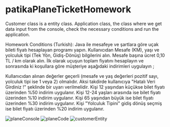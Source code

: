 # patikaPlaneTicketHomework

Customer class is a entity class.
Application class, the class where we get data input from the console, check the necessary conditions and run the application.

Homework Conditions (Turkish):
Java ile mesafeye ve şartlara göre uçak bileti fiyatı hesaplayan programı yapın. Kullanıcıdan Mesafe (KM), yaşı ve yolculuk tipi (Tek Yön, Gidiş-Dönüş) bilgilerini alın. Mesafe başına ücret 0,10 TL / km olarak alın. İlk olarak uçuşun toplam fiyatını hesaplayın ve sonrasında ki koşullara göre müşteriye aşağıdaki indirimleri uygulayın ;

Kullanıcıdan alınan değerler geçerli (mesafe ve yaş değerleri pozitif sayı, yolculuk tipi ise 1 veya 2) olmalıdır. Aksi takdirde kullanıcıya "Hatalı Veri Girdiniz !" şeklinde bir uyarı verilmelidir.
Kişi 12 yaşından küçükse bilet fiyatı üzerinden %50 indirim uygulanır.
Kişi 12-24 yaşları arasında ise bilet fiyatı üzerinden %10 indirim uygulanır.
Kişi 65 yaşından büyük ise bilet fiyatı üzerinden %30 indirim uygulanır.
Kişi "Yolculuk Tipini" gidiş dönüş seçmiş ise bilet fiyatı üzerinden %20 indirim uygulanır.


![planeConsole](https://user-images.githubusercontent.com/69572868/198959799-39dff07b-eae8-492a-82e0-d494d321b67c.png)
![planeCode](https://user-images.githubusercontent.com/69572868/198959813-614c339b-59b8-49de-8a2f-dabea5e79195.png)
![customerEntity](https://user-images.githubusercontent.com/69572868/198959818-d5b8ebea-ab8a-4896-b50f-9dd09c514f82.png)
